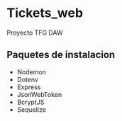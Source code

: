 # Tickets_web
Proyecto TFG DAW

## Paquetes de instalacion ##

- Nodemon 
- Dotenv 
- Express 
- JsonWebToken
- BcryptJS
- Sequelize